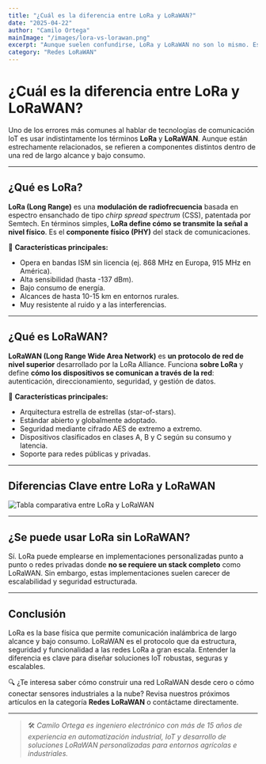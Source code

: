 ```yaml
---
title: "¿Cuál es la diferencia entre LoRa y LoRaWAN?"
date: "2025-04-22"
author: "Camilo Ortega"
mainImage: "/images/lora-vs-lorawan.png"
excerpt: "Aunque suelen confundirse, LoRa y LoRaWAN no son lo mismo. Esta entrada explica sus diferencias clave en arquitectura, aplicación y propósito dentro de una red IoT."
category: "Redes LoRaWAN"
---
```


# ¿Cuál es la diferencia entre LoRa y LoRaWAN?

Uno de los errores más comunes al hablar de tecnologías de comunicación IoT es usar indistintamente los términos **LoRa** y **LoRaWAN**. Aunque están estrechamente relacionados, se refieren a componentes distintos dentro de una red de largo alcance y bajo consumo.

---

## ¿Qué es LoRa?

**LoRa (Long Range)** es una **modulación de radiofrecuencia** basada en espectro ensanchado de tipo *chirp spread spectrum* (CSS), patentada por Semtech. En términos simples, **LoRa define cómo se transmite la señal a nivel físico**. Es el **componente físico (PHY)** del stack de comunicaciones.

🔧 **Características principales:**

- Opera en bandas ISM sin licencia (ej. 868 MHz en Europa, 915 MHz en América).
- Alta sensibilidad (hasta -137 dBm).
- Bajo consumo de energía.
- Alcances de hasta 10-15 km en entornos rurales.
- Muy resistente al ruido y a las interferencias.

---

## ¿Qué es LoRaWAN?

**LoRaWAN (Long Range Wide Area Network)** es **un protocolo de red de nivel superior** desarrollado por la LoRa Alliance. Funciona **sobre LoRa** y define **cómo los dispositivos se comunican a través de la red**: autenticación, direccionamiento, seguridad, y gestión de datos.

📡 **Características principales:**

- Arquitectura estrella de estrellas (star-of-stars).
- Estándar abierto y globalmente adoptado.
- Seguridad mediante cifrado AES de extremo a extremo.
- Dispositivos clasificados en clases A, B y C según su consumo y latencia.
- Soporte para redes públicas y privadas.

---

## Diferencias Clave entre LoRa y LoRaWAN

![Tabla comparativa entre LoRa y LoRaWAN](/images/Tabla-Lora1.png)

---

## ¿Se puede usar LoRa sin LoRaWAN?

Sí. LoRa puede emplearse en implementaciones personalizadas punto a punto o redes privadas donde **no se requiere un stack completo** como LoRaWAN. Sin embargo, estas implementaciones suelen carecer de escalabilidad y seguridad estructurada.

---

## Conclusión

LoRa es la base física que permite comunicación inalámbrica de largo alcance y bajo consumo. LoRaWAN es el protocolo que da estructura, seguridad y funcionalidad a las redes LoRa a gran escala. Entender la diferencia es clave para diseñar soluciones IoT robustas, seguras y escalables.

🔍 ¿Te interesa saber cómo construir una red LoRaWAN desde cero o cómo conectar sensores industriales a la nube? Revisa nuestros próximos artículos en la categoría **Redes LoRaWAN** o contáctame directamente.

---

> 🛠️ *Camilo Ortega es ingeniero electrónico con más de 15 años de experiencia en automatización industrial, IoT y desarrollo de soluciones LoRaWAN personalizadas para entornos agrícolas e industriales.*
